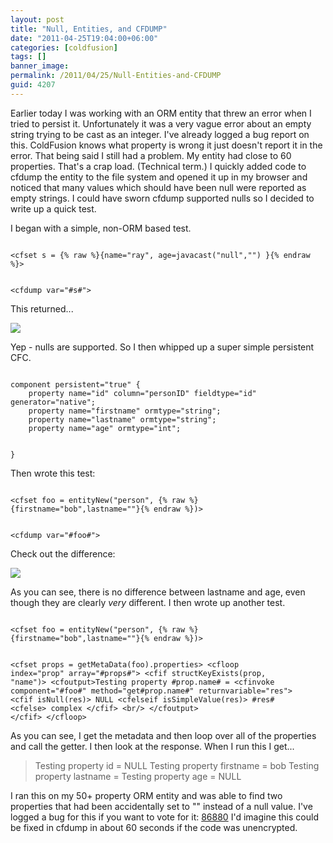 ```yaml
---
layout: post
title: "Null, Entities, and CFDUMP"
date: "2011-04-25T19:04:00+06:00"
categories: [coldfusion]
tags: []
banner_image: 
permalink: /2011/04/25/Null-Entities-and-CFDUMP
guid: 4207
---
```


Earlier today I was working with an ORM entity that threw an error when I tried to persist it. Unfortunately it was a very vague error about an empty string trying to be cast as an integer. I've already logged a bug report on this. ColdFusion knows what property is wrong it just doesn't report it in the error. That being said I still had a problem. My entity had close to 60 properties. That's a crap load. (Technical term.) I quickly added code to cfdump the entity to the file system and opened it up in my browser and noticed that many values which should have been null were reported as empty strings. I could have sworn cfdump supported nulls so I decided to write up a quick test.
<!--more-->
<p>

I began with a simple, non-ORM based test.

<p>

<code>
&lt;cfset s = {% raw %}{name="ray", age=javacast("null","") }{% endraw %}&gt;

&lt;cfdump var="#s#"&gt;
</code>

<p>

This returned...

<p>

<img src="https://static.raymondcamden.com/images/ScreenClip74.png" />

<p>

Yep - nulls are supported. So I then whipped up a super simple persistent CFC.

<p>

<code>
component persistent="true" {
	property name="id" column="personID" fieldtype="id" generator="native";
	property name="firstname" ormtype="string";
	property name="lastname" ormtype="string";
	property name="age" ormtype="int";

}
</code>

<p>

Then wrote this test:

<p>

<code>
&lt;cfset foo = entityNew("person", {% raw %}{firstname="bob",lastname=""}{% endraw %})&gt;

&lt;cfdump var="#foo#"&gt;
</code>

<p>

Check out the difference:

<p>

<img src="https://static.raymondcamden.com/images/cfjedi/ScreenClip75.png" />

<p>

As you can see, there is no difference between lastname and age, even though they are clearly <i>very</i> different. I then wrote up another test.

<p>

<code>
&lt;cfset foo = entityNew("person", {% raw %}{firstname="bob",lastname=""}{% endraw %})&gt;

&lt;cfset props = getMetaData(foo).properties&gt;
&lt;cfloop index="prop" array="#props#"&gt;
	&lt;cfif structKeyExists(prop, "name")&gt;
		&lt;cfoutput&gt;Testing property #prop.name# = 
		&lt;cfinvoke component="#foo#" method="get#prop.name#" returnvariable="res"&gt;
		&lt;cfif isNull(res)&gt;
			NULL
		&lt;cfelseif isSimpleValue(res)&gt;
			#res#
		&lt;cfelse&gt;
			complex
		&lt;/cfif&gt;
		&lt;br/&gt;
		&lt;/cfoutput&gt;
	&lt;/cfif&gt;
&lt;/cfloop&gt;
</code>

<p>

As you can see, I get the metadata and then loop over all of the properties and call the getter. I then look at the response. When I run this I get...

<p>

<blockquote>
Testing property id = NULL 
Testing property firstname = bob 
Testing property lastname = 
Testing property age = NULL 
</blockquote>

<p>

I ran this on my 50+ property ORM entity and was able to find two properties that had been accidentally set to "" instead of a null value. I've logged a bug for this if you want to vote for it: <a href="http://cfbugs.adobe.com/cfbugreport/flexbugui/cfbugtracker/main.html#bugId=86880">86880</a> I'd imagine this could be fixed in cfdump in about 60 seconds if the code was unencrypted.